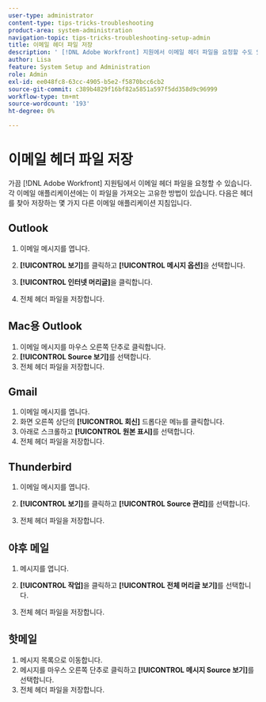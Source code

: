 ```yaml
---
user-type: administrator
content-type: tips-tricks-troubleshooting
product-area: system-administration
navigation-topic: tips-tricks-troubleshooting-setup-admin
title: 이메일 헤더 파일 저장
description: ' [!DNL Adobe Workfront] 지원에서 이메일 헤더 파일을 요청할 수도 있습니다. 각 이메일 애플리케이션에는 이 파일을 가져오는 고유한 방법이 있습니다. 머리글을 찾아 저장하는 데 필요한 몇 가지 전자 메일 응용 프로그램 지침이 있습니다. [!DNL Outlook]'
author: Lisa
feature: System Setup and Administration
role: Admin
exl-id: ee048fc8-63cc-4905-b5e2-f5870bcc6cb2
source-git-commit: c389b4829f16bf82a5851a597f5dd358d9c96999
workflow-type: tm+mt
source-wordcount: '193'
ht-degree: 0%

---
```


# 이메일 헤더 파일 저장

가끔 [!DNL Adobe Workfront] 지원팀에서 이메일 헤더 파일을 요청할 수 있습니다. 각 이메일 애플리케이션에는 이 파일을 가져오는 고유한 방법이 있습니다. 다음은 헤더를 찾아 저장하는 몇 가지 다른 이메일 애플리케이션 지침입니다.

## Outlook

1. 이메일 메시지를 엽니다.
1. **[!UICONTROL 보기]**&#x200B;를 클릭하고 **[!UICONTROL 메시지 옵션]**&#x200B;을 선택합니다.

1. **[!UICONTROL 인터넷 머리글]**&#x200B;을 클릭합니다.
1. 전체 헤더 파일을 저장합니다.

## Mac용 Outlook

1. 이메일 메시지를 마우스 오른쪽 단추로 클릭합니다.
1. **[!UICONTROL Source 보기]**&#x200B;를 선택합니다.
1. 전체 헤더 파일을 저장합니다.

## Gmail

1. 이메일 메시지를 엽니다.
1. 화면 오른쪽 상단의 **[!UICONTROL 회신]** 드롭다운 메뉴를 클릭합니다.
1. 아래로 스크롤하고 **[!UICONTROL 원본 표시]**&#x200B;를 선택합니다.
1. 전체 헤더 파일을 저장합니다.

## Thunderbird

1. 이메일 메시지를 엽니다.
1. **[!UICONTROL 보기]**&#x200B;를 클릭하고 **[!UICONTROL Source 관리]**&#x200B;를 선택합니다.

1. 전체 헤더 파일을 저장합니다.

## 야후 메일

1. 메시지를 엽니다.
1. **[!UICONTROL 작업]**&#x200B;을 클릭하고 **[!UICONTROL 전체 머리글 보기]**&#x200B;를 선택합니다.

1. 전체 헤더 파일을 저장합니다.

## 핫메일

1. 메시지 목록으로 이동합니다.
1. 메시지를 마우스 오른쪽 단추로 클릭하고 **[!UICONTROL 메시지 Source 보기]**&#x200B;를 선택합니다.
1. 전체 헤더 파일을 저장합니다.
